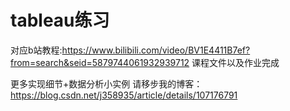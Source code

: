 # tableau练习

对应b站教程:https://www.bilibili.com/video/BV1E4411B7ef?from=search&seid=5879744061932939712
课程文件以及作业完成

更多实现细节+数据分析小实例
请移步我的博客：https://blog.csdn.net/j358935/article/details/107176791


